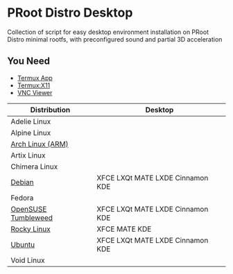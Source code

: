 # PRoot Distro Desktop
Collection of script for easy desktop environment installation on PRoot Distro minimal rootfs, with preconfigured sound and partial 3D acceleration 

## You Need
- [Termux App](https://github.com/termux/termux-app/releases)
- [Termux:X11](https://github.com/termux/termux-x11/releases)
- [VNC Viewer](https://play.google.com/store/apps/details?id=com.realvnc.viewer.android)




| Distribution     | Desktop   |
|------------------|------------|
| Adelie Linux     |    |
| Alpine Linux     |    |
| [Arch Linux (ARM)](https://github.com/arfshl/proot-distro-desktop/tree/main/arch) |    |
| Artix Linux      |    | 
| Chimera Linux    |    | 
| [Debian](https://github.com/arfshl/proot-distro-desktop/tree/main/debian) | XFCE LXQt MATE LXDE Cinnamon KDE |
| Fedora           |    |
| [OpenSUSE Tumbleweed](https://github.com/arfshl/proot-distro-desktop/tree/main/el/rocky)     |  XFCE LXQt MATE LXDE Cinnamon KDE   |
| [Rocky Linux](https://github.com/arfshl/proot-distro-desktop/tree/main/el/rocky) | XFCE MATE KDE    |
| [Ubuntu](https://github.com/arfshl/proot-distro-desktop/tree/main/ubuntu) | XFCE LXQt MATE LXDE Cinnamon KDE  
| Void Linux       |    |
